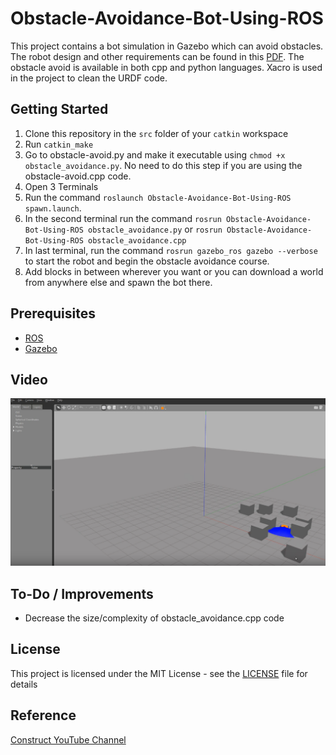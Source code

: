 # Obstacle-Avoidance-Bot-Using-ROS
This project contains a bot simulation in Gazebo which can avoid obstacles. The robot design and other requirements can be found in this [PDF](assignment.pdf). 
The obstacle avoid is available in both cpp and python languages.
Xacro is used in the project to clean the URDF code.

## Getting Started

1. Clone this repository in the `src` folder of your `catkin` workspace
2. Run `catkin_make`
3. Go to obstacle-avoid.py and make it executable using `chmod +x obstacle_avoidance.py`. No need to do this step if you are using the obstacle-avoid.cpp code.
3. Open 3 Terminals
4. Run the command `roslaunch Obstacle-Avoidance-Bot-Using-ROS spawn.launch`. 
5. In the second terminal run the command `rosrun Obstacle-Avoidance-Bot-Using-ROS obstacle_avoidance.py` or `rosrun Obstacle-Avoidance-Bot-Using-ROS obstacle_avoidance.cpp`
6. In last terminal, run the command `rosrun gazebo_ros gazebo --verbose` to start the robot and begin the obstacle avoidance course.
7. Add blocks in between wherever you want or you can download a world from anywhere else and spawn the bot there.

## Prerequisites

* [ROS](http://wiki.ros.org/kinetic)  
* [Gazebo](http://wiki.ros.org/gazebo_ros_pkgs)


## Video

[![Video Demo](assets/output.png)](https://www.youtube.com/watch?v=4ECO572d5kQ)

## To-Do / Improvements

* Decrease the size/complexity of obstacle_avoidance.cpp code

## License

This project is licensed under the MIT License - see the [LICENSE](LICENSE) file for details

## Reference
[Construct YouTube Channel](https://www.theconstructsim.com/ros-projects-exploring-ros-using-2-wheeled-robot-part-1/)

